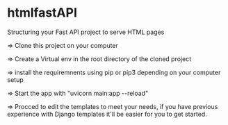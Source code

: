# htmlfastAPI
Structuring your Fast API project to serve HTML pages

=> Clone this project on your computer 

=> Create a Virtual env in the root directory of the cloned project 

=> install the requiremnents using pip or pip3 depending on your computer setup

=> Start the app with "uvicorn main:app --reload"

=> Procced to edit the templates to meet your needs, if you have previous experience with Django templates it'll be easier for you to get started.
